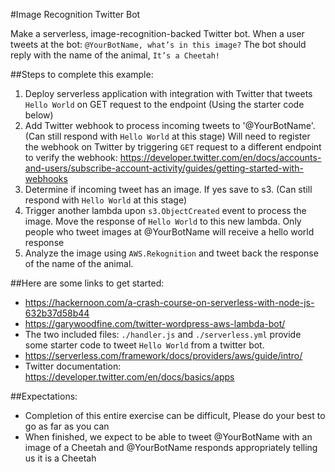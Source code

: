 #Image Recognition Twitter Bot

Make a serverless, image-recognition-backed Twitter bot.
When a user tweets at the bot: `@YourBotName, what’s in this image?` The bot should reply with the name of the animal, `It’s a Cheetah!`

##Steps to complete this example:
 1. Deploy serverless application with integration with Twitter that tweets `Hello World` on GET request to the endpoint (Using the starter code below)
 2. Add Twitter webhook to process incoming tweets to '@YourBotName'. (Can still respond with `Hello World` at this stage)
     Will need to register the webhook on Twitter by triggering `GET` request to a different endpoint to verify the webhook:
     https://developer.twitter.com/en/docs/accounts-and-users/subscribe-account-activity/guides/getting-started-with-webhooks
 3. Determine if incoming tweet has an image. If yes save to s3. (Can still respond with `Hello World` at this stage)
 4. Trigger another lambda upon `s3.ObjectCreated` event to process the image. Move the response of `Hello World` to this new lambda.
     Only people who tweet images at @YourBotName will receive a hello world response
 5. Analyze the image using `AWS.Rekognition` and tweet back the response of the name of the animal.

##Here are some links to get started:
- https://hackernoon.com/a-crash-course-on-serverless-with-node-js-632b37d58b44
- https://garywoodfine.com/twitter-wordpress-aws-lambda-bot/
- The two included files: `./handler.js` and `./serverless.yml` provide some starter code to tweet `Hello World` from a twitter bot.
- https://serverless.com/framework/docs/providers/aws/guide/intro/
- Twitter documentation: https://developer.twitter.com/en/docs/basics/apps

##Expectations:
- Completion of this entire exercise can be difficult, Please do your best to go as far as you can
- When finished, we expect to be able to tweet @YourBotName with an image of a Cheetah and @YourBotName responds appropriately telling us it is a Cheetah
